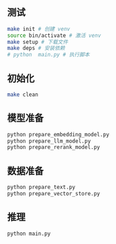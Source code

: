 ## 测试

```sh
make init # 创建 venv
source bin/activate # 激活 venv
make setup # 下载文件
make deps # 安装依赖
# python  main.py # 执行脚本
````

## 初始化

```sh
make clean
```

## 模型准备
```sh
python prepare_embedding_model.py
python prepare_llm_model.py
python prepare_rerank_model.py
```

## 数据准备
```sh
python prepare_text.py
python prepare_vector_store.py
```

## 推理
```sh
python main.py
```